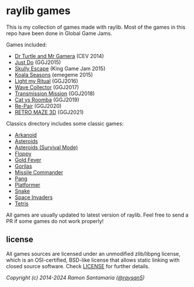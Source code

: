 # raylib games

This is my collection of games made with raylib. Most of the games in this repo have been done in Global Game Jams.

Games included:

 - [Dr Turtle and Mr Gamera](https://github.com/raysan5/raylib-games/tree/master/drturtle) (CEV 2014)
 - [Just Do](https://github.com/raysan5/raylib-games/tree/master/just_do) (GGJ2015)
 - [Skully Escape](https://github.com/raysan5/raylib-games/tree/master/skully_escape) (King Game Jam 2015)
 - [Koala Seasons](https://github.com/raysan5/raylib-games/tree/master/koala_seasons) (emegeme 2015)
 - [Light my Ritual](https://github.com/raysan5/raylib-games/tree/master/light_my_ritual) (GGJ2016)
 - [Wave Collector](https://github.com/raysan5/raylib-games/tree/master/wave_collector) (GGJ2017)
 - [Transmission Mission](https://github.com/raysan5/raylib-games/tree/master/transmission) (GGJ2018)
 - [Cat vs Roomba](https://github.com/raysan5/raylib-games/tree/master/cat_vs_roomba) (GGJ2019)
 - [Re-Pair](https://github.com/raysan5/raylib-games/tree/master/repair) (GGJ2020)
 - [RETRO MAZE 3D](https://github.com/raysan5/raylib-games/tree/master/retro_maze_3d) (GGJ2021)

Classics directory includes some classic games:

 - [Arkanoid](https://github.com/raysan5/raylib-games/blob/master/classics/src/arkanoid.c)
 - [Asteroids](https://github.com/raysan5/raylib-games/blob/master/classics/src/asteroids.c)
 - [Asteroids (Survival Mode)](https://github.com/raysan5/raylib-games/blob/master/classics/src/asteroids_survival.c)
 - [Floppy](https://github.com/raysan5/raylib-games/blob/master/classics/src/floppy.c)
 - [Gold Fever](https://github.com/raysan5/raylib-games/blob/master/classics/src/gold_fever.c)
 - [Gorilas](https://github.com/raysan5/raylib-games/blob/master/classics/src/gorilas.c)
 - [Missile Commander](https://github.com/raysan5/raylib-games/blob/master/classics/src/missile_commander.c)
 - [Pang](https://github.com/raysan5/raylib-games/blob/master/classics/src/pang.c)
 - [Platformer](https://github.com/raysan5/raylib-games/blob/master/classics/src/platformer.c)
 - [Snake](https://github.com/raysan5/raylib-games/blob/master/classics/src/snake.c)
 - [Space Invaders](https://github.com/raysan5/raylib-games/blob/master/classics/src/space_invaders.c)
 - [Tetris](https://github.com/raysan5/raylib-games/blob/master/classics/src/tetris.c)

All games are usually updated to latest version of raylib. Feel free to send a PR if some games do not work properly!

license
-------

All games sources are licensed under an unmodified zlib/libpng license, which is an OSI-certified, BSD-like license that allows static linking with closed source software. Check [LICENSE](LICENSE) for further details.

*Copyright (c) 2014-2024 Ramon Santamaria ([@raysan5](https://twitter.com/raysan5))*

